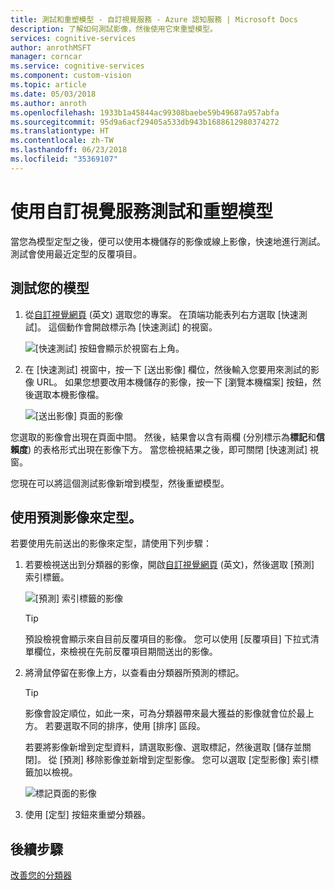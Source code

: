 ```yaml
---
title: 測試和重塑模型 - 自訂視覺服務 - Azure 認知服務 | Microsoft Docs
description: 了解如何測試影像，然後使用它來重塑模型。
services: cognitive-services
author: anrothMSFT
manager: corncar
ms.service: cognitive-services
ms.component: custom-vision
ms.topic: article
ms.date: 05/03/2018
ms.author: anroth
ms.openlocfilehash: 1933b1a45844ac99308baebe59b49687a957abfa
ms.sourcegitcommit: 95d9a6acf29405a533db943b1688612980374272
ms.translationtype: HT
ms.contentlocale: zh-TW
ms.lasthandoff: 06/23/2018
ms.locfileid: "35369107"
---
```

# <a name="test-and-retrain-a-model-with-custom-vision-service"></a>使用自訂視覺服務測試和重塑模型

當您為模型定型之後，便可以使用本機儲存的影像或線上影像，快速地進行測試。 測試會使用最近定型的反覆項目。

## <a name="test-your-model"></a>測試您的模型

1. 從[自訂視覺網頁](https://customvision.ai) \(英文\) 選取您的專案。 在頂端功能表列右方選取 [快速測試]。 這個動作會開啟標示為 [快速測試] 的視窗。

    ![[快速測試] 按鈕會顯示於視窗右上角。](./media/test-your-model/quick-test-button.png)

2. 在 [快速測試] 視窗中，按一下 [送出影像] 欄位，然後輸入您要用來測試的影像 URL。 如果您想要改用本機儲存的影像，按一下 [瀏覽本機檔案] 按鈕，然後選取本機影像檔。

    ![[送出影像] 頁面的影像](./media/test-your-model/submit-image.png)

您選取的影像會出現在頁面中間。 然後，結果會以含有兩欄 (分別標示為**標記**和**信賴度**) 的表格形式出現在影像下方。 當您檢視結果之後，即可關閉 [快速測試] 視窗。

您現在可以將這個測試影像新增到模型，然後重塑模型。

## <a name="use-the-predicted-image-for-training"></a>使用預測影像來定型。

若要使用先前送出的影像來定型，請使用下列步驟：

1. 若要檢視送出到分類器的影像，開啟[自訂視覺網頁](https://customvision.ai) \(英文\)，然後選取 [預測] 索引標籤。

    ![[預測] 索引標籤的影像](./media/test-your-model/predictions-tab.png)

    > [!TIP]
    > 預設檢視會顯示來自目前反覆項目的影像。 您可以使用 [反覆項目] 下拉式清單欄位，來檢視在先前反覆項目期間送出的影像。

2. 將滑鼠停留在影像上方，以查看由分類器所預測的標記。

    > [!TIP]
    > 影像會設定順位，如此一來，可為分類器帶來最大獲益的影像就會位於最上方。 若要選取不同的排序，使用 [排序] 區段。

    若要將影像新增到定型資料，請選取影像、選取標記，然後選取 [儲存並關閉]。 從 [預測] 移除影像並新增到定型影像。 您可以選取 [定型影像] 索引標籤加以檢視。

    ![標記頁面的影像](./media/test-your-model/tag-image.png)

3. 使用 [定型] 按鈕來重塑分類器。

## <a name="next-steps"></a>後續步驟

[改善您的分類器](getting-started-improving-your-classifier.md)